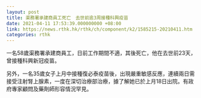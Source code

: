 ```yaml
---
layout: post
title: 渠務署承建商員工死亡　去世前逾3周接種科興疫苗
date: 2021-04-11 17:53:39.000000000 +08:00
link: https://news.rthk.hk/rthk/ch/component/k2/1585215-20210411.htm
categories: rthk
---
```


一名58歲渠務署承建商員工，日前工作期間不適，其後死亡，他在去世前23天，曾接種科興新冠疫苗。

另外，一名35歲女子上月中接種復必泰疫苗後，出現嚴重敏感反應，連續兩日需接受注射腎上腺素，一度在深切治療部治療，據了解她已於上月18日出院。有政府專家顧問及藥劑師形容情況罕見。
